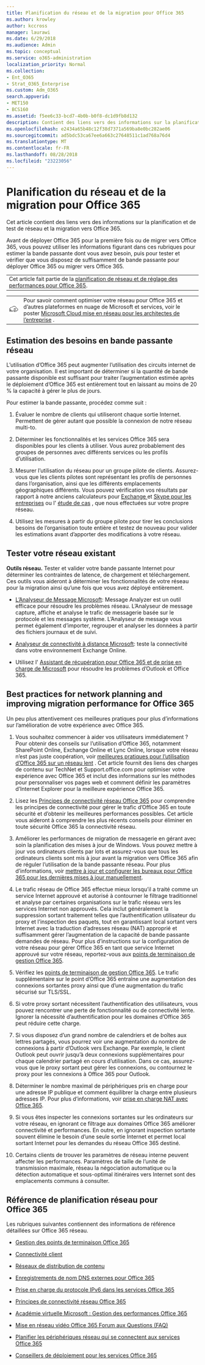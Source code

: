 ```yaml
---
title: Planification du réseau et de la migration pour Office 365
ms.author: krowley
author: kccross
manager: laurawi
ms.date: 6/29/2018
ms.audience: Admin
ms.topic: conceptual
ms.service: o365-administration
localization_priority: Normal
ms.collection:
- Ent_O365
- Strat_O365_Enterprise
ms.custom: Adm_O365
search.appverid:
- MET150
- BCS160
ms.assetid: f5ee6c33-bcd7-4b0b-b0f8-dc1d9fb8d132
description: Contient des liens vers des informations sur la planification de réseau et de test et la migration vers Office 365.
ms.openlocfilehash: e2434a65b48c12f38d7371a569ba8e0bc282ae06
ms.sourcegitcommit: ad5bdc53ca67ee6a663c27648511c1ad768a76d4
ms.translationtype: MT
ms.contentlocale: fr-FR
ms.lasthandoff: 08/28/2018
ms.locfileid: "23223056"
---
```

# <a name="network-and-migration-planning-for-office-365"></a>Planification du réseau et de la migration pour Office 365

Cet article contient des liens vers des informations sur la planification et de test de réseau et la migration vers Office 365.
  
Avant de déployer Office 365 pour la première fois ou de migrer vers Office 365, vous pouvez utiliser les informations figurant dans ces rubriques pour estimer la bande passante dont vous avez besoin, puis pour tester et vérifier que vous disposez de suffisamment de bande passante pour déployer Office 365 ou migrer vers Office 365.

||
|:-----|
| Cet article fait partie de la [planification de réseau et de réglage des performances pour Office 365](https://aka.ms/tune).|

|||
|:-----|:-----|
|![Voir Cloud Microsoft Networking d’affiche architectes d’entreprise](media/3094be9f-2407-4fa5-896d-aa66ef7b9bb9.png)|Pour savoir comment optimiser votre réseau pour Office 365 et d’autres plateformes en nuage de Microsoft et services, voir le poster [Microsoft Cloud mise en réseau pour les architectes de l’entreprise](https://aka.ms/cloudarchnetworking) . |
   
## <a name="estimate-network-bandwidth-requirements"></a>Estimation des besoins en bande passante réseau
<a name="EstimateBandwidthRequirements"> </a>

L’utilisation d’Office 365 peut augmenter l’utilisation des circuits internet de votre organisation. Il est important de déterminer si la quantité de bande passante disponible est suffisant pour traiter l’augmentation estimée après le déploiement d’Office 365 est entièrement tout en laissant au moins de 20 % la capacité à gérer le plus de jours.
  
Pour estimer la bande passante, procédez comme suit :
  
1. Évaluer le nombre de clients qui utiliseront chaque sortie Internet. Permettent de gérer autant que possible la connexion de notre réseau multi-to. 
    
2. Déterminer les fonctionnalités et les services Office 365 sera disponibles pour les clients à utiliser. Vous aurez probablement des groupes de personnes avec différents services ou les profils d’utilisation.
    
3. Mesurer l’utilisation du réseau pour un groupe pilote de clients. Assurez-vous que les clients pilotes sont représentant les profils de personnes dans l’organisation, ainsi que les différents emplacements géographiques différents. Vous pouvez vérification vos résultats par rapport à notre anciens calculateurs pour [Exchange ](https://go.microsoft.com/fwlink/p/?LinkId=321550)et [Skype pour les entreprises](https://go.microsoft.com/fwlink/p/?LinkId=321551) ou l' [étude de cas](https://www.microsoft.com/itshowcase/Article/Content/631/Optimizing-network-performance-for-Microsoft-Office-365) , que nous effectuées sur votre propre réseau. 
    
4. Utilisez les mesures à partir du groupe pilote pour tirer les conclusions besoins de l’organisation toute entière et testez de nouveau pour valider les estimations avant d’apporter des modifications à votre réseau.
    
## <a name="test-your-existing-network"></a>Tester votre réseau existant
<a name="calculators"> </a>

 **Outils réseau.** Tester et valider votre bande passante Internet pour déterminer les contraintes de latence, de chargement et téléchargement. Ces outils vous aideront à déterminer les fonctionnalités de votre réseau pour la migration ainsi qu’une fois que vous avez déployé entièrement. 
  
- [L’Analyseur de Message Microsoft](https://technet.microsoft.com/library/jj649776.aspx): Message Analyzer est un outil efficace pour résoudre les problèmes réseau. L’Analyseur de message capture, affiche et analyse le trafic de messagerie basée sur le protocole et les messages système. L’Analyseur de message vous permet également d’importer, regrouper et analyser les données à partir des fichiers journaux et de suivi.
    
- [Analyseur de connectivité à distance Microsoft](https://go.microsoft.com/fwlink/p/?LinkId=517243): teste la connectivité dans votre environnement Exchange Online.
    
- Utilisez l' [Assistant de récupération pour Office 365 et de prise en charge de Microsoft](https://diagnostics.office.com/#/Download?env=SOC) pour résoudre les problèmes d’Outlook et Office 365. 
    
## <a name="best-practices-for-network-planning-and-improving-migration-performance-for-office-365"></a>Best practices for network planning and improving migration performance for Office 365
<a name="BestPractices"> </a>

Un peu plus attentivement ces meilleures pratiques pour plus d’informations sur l’amélioration de votre expérience avec Office 365.
  
1. Vous souhaitez commencer à aider vos utilisateurs immédiatement ? Pour obtenir des conseils sur l’utilisation d’Office 365, notamment SharePoint Online, Exchange Online et Lync Online, lorsque votre réseau n’est pas juste coopération, voir [meilleures pratiques pour l’utilisation d’Office 365 sur un réseau lent](https://support.office.com/article/fd16c8d2-4799-4c39-8fd7-045f06640166) . Cet article fournit des liens des charges de contenu sur TechNet et Support.office.com pour optimiser votre expérience avec Office 365 et inclut des informations sur les méthodes pour personnaliser vos pages web et comment définir les paramètres d’Internet Explorer pour la meilleure expérience Office 365. 
    
2. Lisez les [Principes de connectivité réseau Office 365](https://aka.ms/o365networkingprinciples) pour comprendre les principes de connectivité pour gérer le trafic d’Office 365 en toute sécurité et d’obtenir les meilleures performances possibles. Cet article vous aideront à comprendre les plus récents conseils pour éliminer en toute sécurité Office 365 la connectivité réseau. 
    
3. Améliorer les performances de migration de messagerie en gérant avec soin la planification des mises à jour de Windows. Vous pouvez mettre à jour vos ordinateurs clients par lots et assurez-vous que tous les ordinateurs clients sont mis à jour avant la migration vers Office 365 afin de réguler l’utilisation de la bande passante réseau. Pour plus d’informations, voir [mettre à jour et configurer les bureaux pour Office 365 pour les dernières mises à jour manuellement](https://support.microsoft.com/gp/office-2013-365-update).
    
4. Le trafic réseau de Office 365 effectue mieux lorsqu’il a traité comme un service Internet approuvé et autorisé à contourner le filtrage traditionnel et analyse par certaines organisations sur le trafic réseau vers les services Internet non approuvés. Cela inclut généralement la suppression sortant traitement telles que l’authentification utilisateur du proxy et l’inspection des paquets, tout en garantissant local sortant vers Internet avec la traduction d’adresses réseau (NAT) approprié et suffisamment gérer l’augmentation de la capacité de bande passante demandes de réseau. Pour plus d’instructions sur la configuration de votre réseau pour gérer Office 365 en tant que service Internet approuvé sur votre réseau, reportez-vous aux [points de terminaison de gestion Office 365](https://support.office.com/article/99cab9d4-ef59-4207-9f2b-3728eb46bf9a).
    
1. Vérifiez les [points de terminaison de gestion Office 365](https://support.office.com/article/99cab9d4-ef59-4207-9f2b-3728eb46bf9a). Le trafic supplémentaire sur le point d’Office 365 entraîne une augmentation des connexions sortantes proxy ainsi que d’une augmentation du trafic sécurisé sur TLS/SSL.
    
2. Si votre proxy sortant nécessitent l’authentification des utilisateurs, vous pouvez rencontrer une perte de fonctionnalité ou de connectivité lente. Ignorer la nécessité d’authentification pour les domaines d’Office 365 peut réduire cette charge.
    
3. Si vous disposez d’un grand nombre de calendriers et de boîtes aux lettres partagés, vous pourrez voir une augmentation du nombre de connexions à partir d’Outlook vers Exchange. Par exemple, le client Outlook peut ouvrir jusqu’à deux connexions supplémentaires pour chaque calendrier partagé en cours d’utilisation. Dans ce cas, assurez-vous que le proxy sortant peut gérer les connexions, ou contournez le proxy pour les connexions à Office 365 pour Outlook.
    
4. Déterminer le nombre maximal de périphériques pris en charge pour une adresse IP publique et comment équilibrer la charge entre plusieurs adresses IP. Pour plus d’informations, voir [prise en charge NAT avec Office 365](nat-support-with-office-365.md).
    
5. Si vous êtes inspecter les connexions sortantes sur les ordinateurs sur votre réseau, en ignorant ce filtrage aux domaines Office 365 améliorer connectivité et performances. En outre, en ignorant inspection sortante souvent élimine le besoin d’une seule sortie Internet et permet local sortant Internet pour les demandes du réseau Office 365 destiné.
    
6. Certains clients de trouver les paramètres de réseau interne peuvent affecter les performances. Paramètres de taille de l’unité de transmission maximale, réseau la négociation automatique ou la détection automatique et sous-optimal itinéraires vers Internet sont des emplacements communs à consulter.
    
## <a name="network-planning-reference-for-office-365"></a>Référence de planification réseau pour Office 365
<a name="NetReference"> </a>

Les rubriques suivantes contiennent des informations de référence détaillées sur Office 365 réseau.
  
- [Gestion des points de terminaison Office 365](https://support.office.com/article/99cab9d4-ef59-4207-9f2b-3728eb46bf9a)
    
- [Connectivité client](client-connectivity.md)
    
- [Réseaux de distribution de contenu](content-delivery-networks.md)
    
- [Enregistrements de nom DNS externes pour Office 365](external-domain-name-system-records.md)
    
- [Prise en charge du protocole IPv6 dans les services Office 365](ipv6-support.md)
    
- [Principes de connectivité réseau Office 365](https://aka.ms/o365networkingprinciples)
    
- [Académie virtuelle Microsoft : Gestion des performances Office 365](https://mva.microsoft.com/en-us/training-courses/office-365-performance-management-8416)
    
- [Mise en réseau vidéo Office 365 Forum aux Questions (FAQ)](office-365-video-networking-faq.md)
    
- [Planifier les périphériques réseau qui se connectent aux services Office 365](plan-for-network-devices.md)
    
- [Conseillers de déploiement pour les services Office 365](deployment-advisors-for-office-365.md)
    

